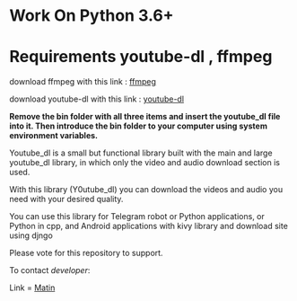 # Work On Python 3.6+

# Requirements youtube-dl , ffmpeg 

download ffmpeg with this link : [ffmpeg](ffmpeg-2021-12-17-git-b780b6db64-full_build.7z)

download youtube-dl with this link : [youtube-dl](https://drive.google.com/file/d/1IjJHSW3ohcXpBqY_Iryta-K5mZX6lDfd/view?usp=sharing)

__Remove the bin folder with all three items and insert the youtube_dl file into it. Then introduce the bin folder to your computer using system environment variables.__

Youtube_dl is a small but functional library built with the main and large youtube_dl library, in which only the video and audio download section is used.

With this library (Y0utube_dl) you can download the videos and audio you need with your desired quality.

You can use this library for Telegram robot or Python applications, or Python in cpp, and Android applications with kivy library and download site using djngo

Please vote for this repository to support.

To contact _developer_:

Link = [Matin](https://t.me/dark_knight_Matin)
